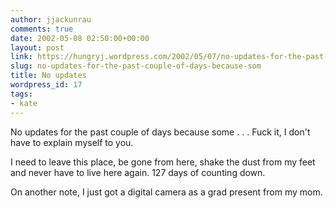 ```yaml
---
author: jjackunrau
comments: true
date: 2002-05-08 02:50:00+00:00
layout: post
link: https://hungryj.wordpress.com/2002/05/07/no-updates-for-the-past-couple-of-days-because-som/
slug: no-updates-for-the-past-couple-of-days-because-som
title: No updates
wordpress_id: 17
tags:
- kate
---
```


No updates for the past couple of days because some . . . Fuck it, I don't have to explain myself to you.

I need to leave this place, be gone from here, shake the dust from my feet and never have to live here again.  127 days of counting down.

On another note, I just got a digital camera as a grad present from my mom.
